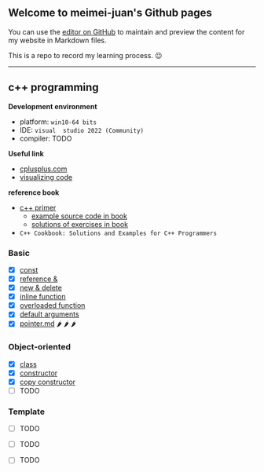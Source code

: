 ## Welcome to meimei-juan's Github pages

You can use the [editor on GitHub](https://github.com/meimeijuan/meimeijuan.github.io/edit/main/README.md) to maintain and preview the content for my website in Markdown files.

This is a repo to record my learning process. 😉

---

## c++ programming

**Development environment**
- platform: `win10-64 bits`
- IDE: `visual  studio 2022 (Community)`
- compiler: TODO

**Useful link**
- [cplusplus.com](https://cplusplus.com/)
- [visualizing code](https://pythontutor.com/)

**reference book**
- [c++ primer](https://zhjwpku.com/assets/pdf/books/C++.Primer.5th.Edition_2013.pdf)
    - [example source code in book](https://www.informit.com/store/c-plus-plus-primer-9780321714114)
    - [solutions of exercises in book](https://github.com/jaege/Cpp-Primer-5th-Exercises)
- `C++ Cookbook: Solutions and Examples for C++ Programmers`

### Basic

- [X] [const](./cpp/const.md)
- [X] [reference &](./cpp/Reference.md)
- [X] [new & delete](./cpp/new_delete.md)
- [X] [inline function](./cpp/inlineFunction.md)
- [X] [overloaded function](./cpp/overloadedFunction.md)
- [X] [default arguments](./cpp/defaultArguments.md)
- [X] [pointer.md](./cpp/pointer.md) :hot_pepper: :hot_pepper: :hot_pepper:

### Object-oriented

- [X] [class](./cpp/class.md)
- [X] [constructor](./cpp/constructor.md) 
- [X] [copy constructor](./cpp/copy_constructor.md)
- [ ] TODO

### Template

- [ ] TODO
- [ ] TODO
- [ ] TODO
 
